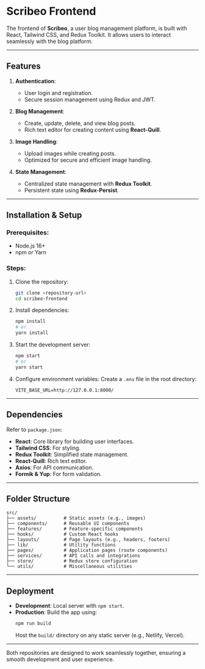 # Scribeo Frontend

The frontend of **Scribeo**, a user blog management platform, is built with React, Tailwind CSS, and Redux Toolkit. It allows users to interact seamlessly with the blog platform.

---

## Features

1. **Authentication**:
   - User login and registration.
   - Secure session management using Redux and JWT.

2. **Blog Management**:
   - Create, update, delete, and view blog posts.
   - Rich text editor for creating content using **React-Quill**.

3. **Image Handling**:
   - Upload images while creating posts.
   - Optimized for secure and efficient image handling.

4. **State Management**:
   - Centralized state management with **Redux Toolkit**.
   - Persistent state using **Redux-Persist**.

---

## Installation & Setup

### Prerequisites:
- Node.js 16+
- npm or Yarn

### Steps:

1. Clone the repository:
   ```bash
   git clone <repository-url>
   cd scribeo-frontend
   ```

2. Install dependencies:
   ```bash
   npm install
   # or
   yarn install
   ```

3. Start the development server:
   ```bash
   npm start
   # or
   yarn start
   ```

4. Configure environment variables:
   Create a `.env` file in the root directory:
   ```env
   VITE_BASE_URL=http://127.0.0.1:8000/
   ```

---

## Dependencies

Refer to `package.json`:
- **React**: Core library for building user interfaces.
- **Tailwind CSS**: For styling.
- **Redux Toolkit**: Simplified state management.
- **React-Quill**: Rich text editor.
- **Axios**: For API communication.
- **Formik & Yup**: For form validation.

---

## Folder Structure

```
src/
├── assets/          # Static assets (e.g., images)
├── components/      # Reusable UI components
├── features/        # Feature-specific components
├── hooks/           # Custom React hooks
├── layouts/         # Page layouts (e.g., headers, footers)
├── lib/             # Utility functions
├── pages/           # Application pages (route components)
├── services/        # API calls and integrations
├── store/           # Redux store configuration
└── utils/           # Miscellaneous utilities
```

---

## Deployment

- **Development**: Local server with `npm start`.
- **Production**: Build the app using:
  ```bash
  npm run build
  ```
  Host the `build/` directory on any static server (e.g., Netlify, Vercel).

---

Both repositories are designed to work seamlessly together, ensuring a smooth development and user experience.
